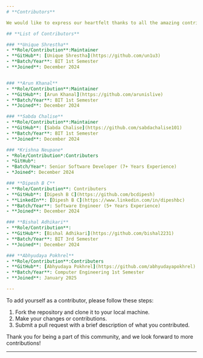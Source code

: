 ```yaml
---
# **Contributors**

We would like to express our heartfelt thanks to all the amazing contributors who have helped make **IOST - Initiative for Open Source Technology** a vibrant and growing community. Your contributions, both big and small, are highly appreciated!

## **List of Contributors**

### **Unique Shrestha**
- **Role/Contribution**:Maintainer
- **GitHub**: [Unique Shrestha](https://github.com/un1u3)
- **Batch/Year**: BIT 1st Semester
- **Joined**: December 2024


### **Arun Khanal**
- **Role/Contribution**:Maintainer
- **GitHub**: [Arun Khanal](https://github.com/arunislive)
- **Batch/Year**: BIT 1st Semester
- **Joined**: December 2024

### **Sabda Chalise**
- **Role/Contribution**:Maintainer
- **GitHub**: [Sabda Chalise](https://github.com/sabdachalise101)
- **Batch/Year**: BIT 1st Semester
- **Joined**: December 2024

### *Krishna Neupane*
- *Role/Contribution*:Contributers
- *GitHub*: 
- *Batch/Year*: Senior Software Developer (7+ Years Experience)
- *Joined*: December 2024

### **Dipesh B C**
- **Role/Contribution**: Contributers
- **GitHub**: [Dipesh B C](https://github.com/bcdipesh)
- **LinkedIn**: [Dipesh B C](https://www.linkedin.com/in/dipeshbc)
- **Batch/Year**: Software Engineer (5+ Years Experience)
- **Joined**: December 2024

### **Bishal Adhikari**
- **Role/Contribution**:
- **GitHub**: [Bishal Adhikari](https://github.com/bishal2231)
- **Batch/Year**: BIT 3rd Semester
- **Joined**: December 2024

### **Abhyudaya Pokhrel**
- **Role/Contribution**:Contributers
- **GitHub**: [Abhyudaya Pokhrel](https://github.com/abhyudayapokhrel)
- **Batch/Year**: Computer Engineering 1st Semester
- **Joined**: January 2025

---
```


To add yourself as a contributor, please follow these steps:

1. Fork the repository and clone it to your local machine.
2. Make your changes or contributions.
3. Submit a pull request with a brief description of what you contributed.

Thank you for being a part of this community, and we look forward to more contributions!

---
